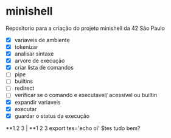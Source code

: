 # minishell
Repositorio para a criação do projeto minishell da 42 São Paulo

- [x] variaveis de ambiente
- [x] tokenizar
- [x] analisar sintaxe
- [x] arvore de execução
- [x] criar lista de comandos
- [ ] pipe
- [ ] builtins
- [ ] redirect
- [ ] verificar se o comando e executavel/ acessivel ou builtin
- [x] expandir variaveis
- [x] executar
- [x] guardar o status da execução

**1 2 3 | **1 2 3
export tes='echo oi'
$tes tudo bem?